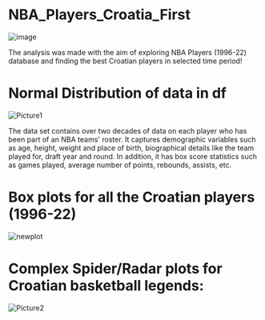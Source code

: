 # NBA_Players_Croatia_First
![image](https://user-images.githubusercontent.com/114693551/203084218-3f9698aa-0ae5-4b4e-8911-75264b039406.png)

The analysis was made with the aim of exploring NBA Players (1996-22) database and finding the best Croatian players in selected time period!
# Normal Distribution of data in df 

![Picture1](https://user-images.githubusercontent.com/114693551/203083740-53deb58b-ac5f-409f-af7c-d71d0115d3be.png)

The data set contains over two decades of data on each player who has been part of an NBA teams' roster. 
It captures demographic variables such as age, height, weight and place of birth, biographical details like 
the team played for, draft year and round. In addition, it has box score statistics such as games played, 
average number of points, rebounds, assists, etc.

# Box plots for all the Croatian players (1996-22)

![newplot](https://user-images.githubusercontent.com/114693551/203141542-3d0f1426-2594-4c85-8dda-5269fa811d20.png)

# Complex Spider/Radar plots for Croatian basketball legends:

![Picture2](https://user-images.githubusercontent.com/114693551/203083756-59f24271-b49d-4aaa-b090-351cbdca40ab.png)

